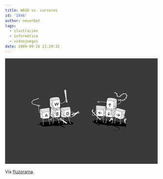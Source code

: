 ```yaml
---
title: WASD vs. cursores
id: '1846'
author: neverbot
tags:
  - ilustración
  - informática
  - videojuegos
date: 2009-09-26 21:28:32
---
```


[![](./wasd-vs-cursores/tumblr_kqcul6xN8I1qzer51o1_500.jpg)](http://fluzo.tumblr.com/post/194224298/aswd)

Vía [fluzorama](http://fluzo.tumblr.com/post/194224298/aswd).